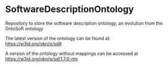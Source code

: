 # SoftwareDescriptionOntology
Repository to store the software description ontology, an evolution from the OntoSoft ontology

The latest version of the ontology can be found at: https://w3id.org/okn/o/sd#

A version of the ontology without mappings can be accessed at https://w3id.org/okn/o/sd/1.7.0-nm
